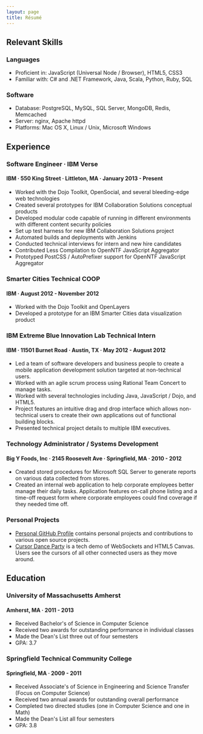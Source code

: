 ```yaml
---
layout: page
title: Résumé
---
```


## Relevant Skills

### Languages

* Proficient in: JavaScript (Universal Node / Browser), HTML5, CSS3
* Familiar with: C# and .NET Framework, Java, Scala, Python, Ruby, SQL

### Software

* Database: PostgreSQL, MySQL, SQL Server, MongoDB, Redis, Memcached
* Server: nginx, Apache httpd
* Platforms: Mac OS X, Linux / Unix, Microsoft Windows

## Experience

### Software Engineer &middot; IBM Verse

#### IBM &middot; 550 King Street &middot; Littleton, MA &middot; January 2013 - Present

* Worked with the Dojo Toolkit, OpenSocial, and several bleeding-edge web
  technologies
* Created several prototypes for IBM Collaboration Solutions conceptual
  products
* Developed modular code capable of running in different environments with
  different content security policies
* Set up test harness for new IBM Collaboration Solutions project
* Automated builds and deployments with Jenkins
* Conducted technical interviews for intern and new hire candidates
* Contributed Less Compilation to OpenNTF JavaScript Aggregator
* Prototyped PostCSS / AutoPrefixer support for OpenNTF JavaScript Aggregator

### Smarter Cities Technical COOP

#### IBM &middot; August 2012 - November 2012

* Worked with the Dojo Toolkit and OpenLayers
* Developed a prototype for an IBM Smarter Cities data visualization product

### IBM Extreme Blue Innovation Lab Technical Intern

#### IBM &middot; 11501 Burnet Road &middot; Austin, TX &middot; May 2012 - August 2012

* Led a team of software developers and business people to create a mobile
  application development solution targeted at non-technical users.
* Worked with an agile scrum process using Rational Team Concert to manage
  tasks.
* Worked with several technologies including Java, JavaScript / Dojo, and
  HTML5.
* Project features an intuitive drag and drop interface which allows
  non-technical users to create their own applications out of functional
  building blocks.
* Presented technical project details to multiple IBM executives.

### Technology Administrator / Systems Development

#### Big Y Foods, Inc &middot; 2145 Roosevelt Ave &middot; Springfield, MA &middot; 2010 - 2012

* Created stored procedures for Microsoft SQL Server to generate reports on
  various data collected from stores.
* Created an internal web application to help corporate employees better
  manage their daily tasks. Application features on-call phone listing and a
  time-off request form where corporate employees could find coverage if they
  needed time off.

### Personal Projects

* [Personal GitHub Profile][git] contains personal projects and contributions
  to various open source projects.
* [Cursor Dance Party][cdp] is a tech demo of WebSockets and HTML5 Canvas.
  Users see the cursors of all other connected users as they move around.

## Education

### University of Massachusetts Amherst

#### Amherst, MA &middot; 2011 - 2013

* Received Bachelor's of Science in Computer Science
* Received two awards for outstanding performance in individual classes
* Made the Dean's List three out of four semesters
* GPA: 3.7

### Springfield Technical Community College

#### Springfield, MA &middot; 2009 - 2011

* Received Associate's of Science in Engineering and Science Transfer (Focus
  on Computer Science)
* Received two annual awards for outstanding overall performance
* Completed two directed studies (one in Computer Science and one in Math)
* Made the Dean's List all four semesters
* GPA: 3.8

[git]: https://github.com/knpwrs "knpwrs on GitHub"
[cdp]: http://www.cursordanceparty.com/ "Cursor Dance Party"
